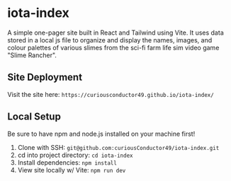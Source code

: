 # iota-index
A simple one-pager site built in React and Tailwind using Vite. It uses data stored in a local js file to organize and display the names, images, and colour palettes of various slimes from the sci-fi farm life sim video game "Slime Rancher".

## Site Deployment
Visit the site here: `https://curiousconductor49.github.io/iota-index/`

## Local Setup
Be sure to have npm and node.js installed on your machine first!

1. Clone with SSH: `git@github.com:curiousConductor49/iota-index.git`
2. cd into project directory: `cd iota-index`
3. Install dependencies: `npm install`
4. View site locally w/ Vite: `npm run dev`

